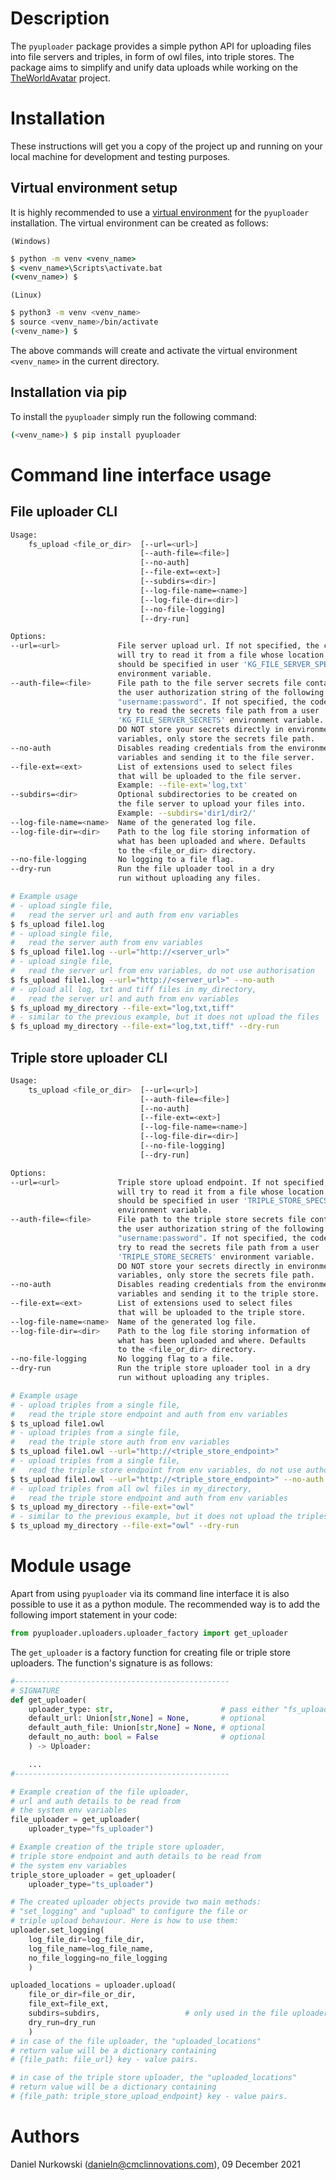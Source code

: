 # Description #

The `pyuploader` package provides a simple python API for uploading files into file servers and triples, in form of owl files, into triple stores. The package aims to simplify and unify data uploads while working on the [TheWorldAvatar](https://github.com/cambridge-cares/TheWorldAvatar) project.

# Installation #
These instructions will get you a copy of the project up and running on your local machine for development and testing purposes.

## Virtual environment setup

It is highly recommended to use a [virtual environment](https://docs.python.org/3/tutorial/venv.html) for the `pyuploader` installation. The virtual environment can be created as follows:

`(Windows)`

```cmd
$ python -m venv <venv_name>
$ <venv_name>\Scripts\activate.bat
(<venv_name>) $
```

`(Linux)`
```sh
$ python3 -m venv <venv_name>
$ source <venv_name>/bin/activate
(<venv_name>) $
```

The above commands will create and activate the virtual environment `<venv_name>` in the current directory.

## Installation via pip

To install the `pyuploader` simply run the following command:

```sh
(<venv_name>) $ pip install pyuploader
```

# Command line interface usage #

## File uploader CLI

```bash
Usage:
    fs_upload <file_or_dir>  [--url=<url>]
                             [--auth-file=<file>]
                             [--no-auth]
                             [--file-ext=<ext>]
                             [--subdirs=<dir>]
                             [--log-file-name=<name>]
                             [--log-file-dir=<dir>]
                             [--no-file-logging]
                             [--dry-run]

Options:
--url=<url>             File server upload url. If not specified, the code
                        will try to read it from a file whose location
                        should be specified in user 'KG_FILE_SERVER_SPECS'
                        environment variable.
--auth-file=<file>      File path to the file server secrets file containing
                        the user authorization string of the following form:
                        "username:password". If not specified, the code will
                        try to read the secrets file path from a user
                        'KG_FILE_SERVER_SECRETS' environment variable.
                        DO NOT store your secrets directly in environment
                        variables, only store the secrets file path.
--no-auth               Disables reading credentials from the environment
                        variables and sending it to the file server.
--file-ext=<ext>        List of extensions used to select files
                        that will be uploaded to the file server.
                        Example: --file-ext='log,txt'                       [default: log]
--subdirs=<dir>         Optional subdirectories to be created on
                        the file server to upload your files into.
                        Example: --subdirs='dir1/dir2/'                     [default: ]
--log-file-name=<name>  Name of the generated log file.                     [default: fs_uploader.log]
--log-file-dir=<dir>    Path to the log file storing information of
                        what has been uploaded and where. Defaults
                        to the <file_or_dir> directory.
--no-file-logging       No logging to a file flag.
--dry-run               Run the file uploader tool in a dry
                        run without uploading any files.
```

```bash
# Example usage
# - upload single file,
#   read the server url and auth from env variables
$ fs_upload file1.log
# - upload single file,
#   read the server auth from env variables
$ fs_upload file1.log --url="http://<server_url>"
# - upload single file,
#   read the server url from env variables, do not use authorisation
$ fs_upload file1.log --url="http://<server_url>" --no-auth
# - upload all log, txt and tiff files in my_directory,
#   read the server url and auth from env variables
$ fs_upload my_directory --file-ext="log,txt,tiff"
# - similar to the previous example, but it does not upload the files
$ fs_upload my_directory --file-ext="log,txt,tiff" --dry-run
```

## Triple store uploader CLI

```bash
Usage:
    ts_upload <file_or_dir>  [--url=<url>]
                             [--auth-file=<file>]
                             [--no-auth]
                             [--file-ext=<ext>]
                             [--log-file-name=<name>]
                             [--log-file-dir=<dir>]
                             [--no-file-logging]
                             [--dry-run]

Options:
--url=<url>             Triple store upload endpoint. If not specified, the code
                        will try to read it from a file whose location
                        should be specified in user 'TRIPLE_STORE_SPECS'
                        environment variable.
--auth-file=<file>      File path to the triple store secrets file containing
                        the user authorization string of the following form:
                        "username:password". If not specified, the code will
                        try to read the secrets file path from a user
                        'TRIPLE_STORE_SECRETS' environment variable.
                        DO NOT store your secrets directly in environment
                        variables, only store the secrets file path.
--no-auth               Disables reading credentials from the environment
                        variables and sending it to the triple store.
--file-ext=<ext>        List of extensions used to select files             [default: owl]
                        that will be uploaded to the triple store.
--log-file-name=<name>  Name of the generated log file.                     [default: ts_uploader.log]
--log-file-dir=<dir>    Path to the log file storing information of
                        what has been uploaded and where. Defaults
                        to the <file_or_dir> directory.
--no-file-logging       No logging flag to a file.
--dry-run               Run the triple store uploader tool in a dry
                        run without uploading any triples.
```

```bash
# Example usage
# - upload triples from a single file,
#   read the triple store endpoint and auth from env variables
$ ts_upload file1.owl
# - upload triples from a single file,
#   read the triple store auth from env variables
$ ts_upload file1.owl --url="http://<triple_store_endpoint>"
# - upload triples from a single file,
#   read the triple store endpoint from env variables, do not use authorisation
$ ts_upload file1.owl --url="http://<triple_store_endpoint>" --no-auth
# - upload triples from all owl files in my_directory,
#   read the triple store endpoint and auth from env variables
$ ts_upload my_directory --file-ext="owl"
# - similar to the previous example, but it does not upload the triples
$ ts_upload my_directory --file-ext="owl" --dry-run
```
# Module usage #

Apart from using `pyuploader` via its command line interface it is also possible to use it as a python module. The recommended way is to add the following import statement in your code:

```python
from pyuploader.uploaders.uploader_factory import get_uploader
```

The `get_uploader` is a factory function for creating file or triple store uploaders. The function's signature is as follows:

```python
#------------------------------------------------
# SIGNATURE
def get_uploader(
    uploader_type: str,                        # pass either "fs_uploader" or "ts_uploader" string
    default_url: Union[str,None] = None,       # optional
    default_auth_file: Union[str,None] = None, # optional
    default_no_auth: bool = False              # optional
    ) -> Uploader:

    ...
#------------------------------------------------

# Example creation of the file uploader,
# url and auth details to be read from
# the system env variables
file_uploader = get_uploader(
    uploader_type="fs_uploader")

# Example creation of the triple store uploader,
# triple store endpoint and auth details to be read from
# the system env variables
triple_store_uploader = get_uploader(
    uploader_type="ts_uploader")

# The created uploader objects provide two main methods:
# "set_logging" and "upload" to configure the file or
# triple upload behaviour. Here is how to use them:
uploader.set_logging(
    log_file_dir=log_file_dir,
    log_file_name=log_file_name,
    no_file_logging=no_file_logging
    )

uploaded_locations = uploader.upload(
    file_or_dir=file_or_dir,
    file_ext=file_ext,
    subdirs=subdirs,                   # only used in the file uploader
    dry_run=dry_run
    )
# in case of the file uploader, the "uploaded_locations"
# return value will be a dictionary containing
# {file_path: file_url} key - value pairs.

# in case of the triple store uploader, the "uploaded_locations"
# return value will be a dictionary containing
# {file_path: triple_store_upload_endpoint} key - value pairs.
```

# Authors #
Daniel Nurkowski (danieln@cmclinnovations.com), 09 December 2021